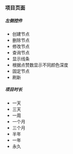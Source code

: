 ### 项目页面
##### 左侧控件
- 创建节点
- 删除节点
- 修改节点
- 查询节点
- 显示线条
- 根据点赞数显示不同颜色深度
- 固定节点
- 刷新
##### 项目时长
- 一天
- 三天
- 一周
- 一个月
- 三个月
- 半年
- 一年
- 永久